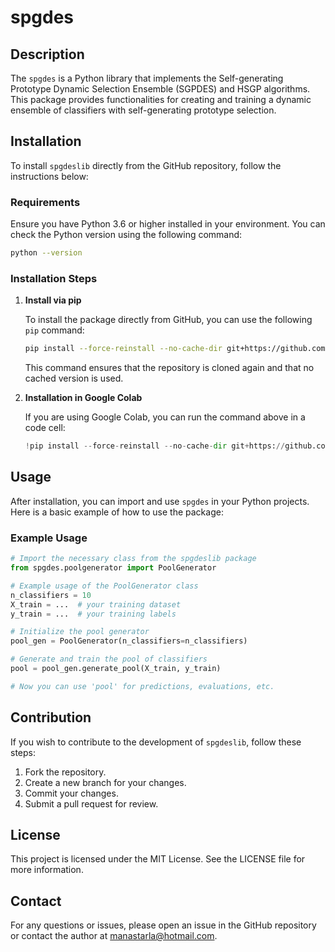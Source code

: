 
# spgdes

## Description
The `spgdes` is a Python library that implements the Self-generating Prototype Dynamic Selection Ensemble (SGPDES) and HSGP algorithms. This package provides functionalities for creating and training a dynamic ensemble of classifiers with self-generating prototype selection.

## Installation

To install `spgdeslib` directly from the GitHub repository, follow the instructions below:

### Requirements
Ensure you have Python 3.6 or higher installed in your environment. You can check the Python version using the following command:

```bash
python --version
```

### Installation Steps

1. **Install via pip**

   To install the package directly from GitHub, you can use the following `pip` command:

   ```bash
   pip install --force-reinstall --no-cache-dir git+https://github.com/manastarla/spgdes.git
   ```

   This command ensures that the repository is cloned again and that no cached version is used.

2. **Installation in Google Colab**

   If you are using Google Colab, you can run the command above in a code cell:

   ```python
   !pip install --force-reinstall --no-cache-dir git+https://github.com/manastarla/spgdes.git
   ```

## Usage

After installation, you can import and use `spgdes` in your Python projects. Here is a basic example of how to use the package:

### Example Usage

```python
# Import the necessary class from the spgdeslib package
from spgdes.poolgenerator import PoolGenerator

# Example usage of the PoolGenerator class
n_classifiers = 10
X_train = ...  # your training dataset
y_train = ...  # your training labels

# Initialize the pool generator
pool_gen = PoolGenerator(n_classifiers=n_classifiers)

# Generate and train the pool of classifiers
pool = pool_gen.generate_pool(X_train, y_train)

# Now you can use 'pool' for predictions, evaluations, etc.
```

## Contribution

If you wish to contribute to the development of `spgdeslib`, follow these steps:

1. Fork the repository.
2. Create a new branch for your changes.
3. Commit your changes.
4. Submit a pull request for review.

## License

This project is licensed under the MIT License. See the LICENSE file for more information.

## Contact

For any questions or issues, please open an issue in the GitHub repository or contact the author at manastarla@hotmail.com.
